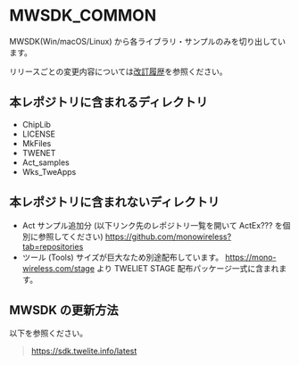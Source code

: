 # MWSDK_COMMON
MWSDK(Win/macOS/Linux) から各ライブラリ・サンプルのみを切り出しています。

リリースごとの変更内容については[改訂履歴](ReleaseNotes.md)を参照ください。

## 本レポジトリに含まれるディレクトリ

* ChipLib
* LICENSE
* MkFiles
* TWENET
* Act_samples
* Wks_TweApps


## 本レポジトリに含まれないディレクトリ

* Act サンプル追加分 (以下リンク先のレポジトリ一覧を開いて ActEx??? を個別に参照してください)
  https://github.com/monowireless?tab=repositories
* ツール (Tools)
  サイズが巨大なため別途配布しています。
  https://mono-wireless.com/stage より TWELIET STAGE 配布パッケージ一式に含まれます。


## MWSDK の更新方法
以下を参照ください。
> https://sdk.twelite.info/latest

